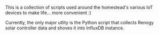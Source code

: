 This is a collection of scripts used around the homestead's various IoT devices to make life... more convenient :)

Currently, the only major utlity is the Python script that collects Renogy solar controller data and shoves it into InfluxDB instance.
